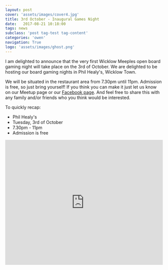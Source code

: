 ```yaml
---
layout: post
cover: 'assets/images/cover4.jpg'
title: 3rd October - Inaugural Games Night
date:   2017-08-21 10:18:00
tags: news
subclass: 'post tag-test tag-content'
categories: 'owen'
navigation: True
logo: 'assets/images/ghost.png'
---
```


I am delighted to announce that the very first Wicklow Meeples open board gaming night will take place on the 3rd of October. We are delighted to be hosting our board gaming nights in Phil Healy's, Wicklow Town.

We will be situated in the restaurant area from 7.30pm until 11pm. Admission is free, so just bring yourself! If you think you can make it just let us know on our Meetup page or our [Facebook page](http://facebook.com/wicklowmeeples). And feel free to share this with any family and/or friends who you think would be interested.

To quickly recap:

- Phil Healy's
- Tuesday, 3rd of October
- 7.30pm - 11pm
- Admission is free


<iframe src="https://www.google.com/maps/embed?pb=!1m18!1m12!1m3!1d2402.2091973681486!2d-6.044986984033825!3d52.98063900974104!2m3!1f0!2f0!3f0!3m2!1i1024!2i768!4f13.1!3m3!1m2!1s0x4867b0caedf71bcd%3A0x62a55cae022b5a6c!2sPhil+Healys+pub!5e0!3m2!1sen!2sie!4v1504295856929" width="100%" height="400" frameborder="0" style="border:0" allowfullscreen></iframe>